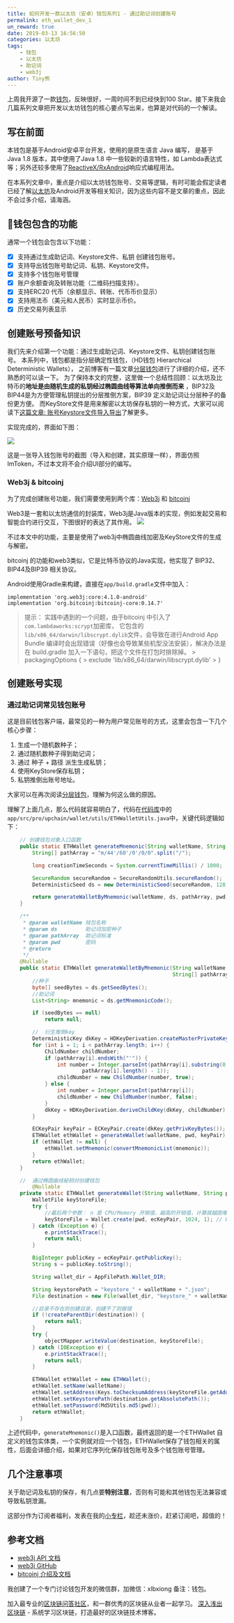 ```yaml
---
title: 如何开发一款以太坊（安卓）钱包系列1 - 通过助记词创建账号
permalink: eth_wallet_dev_1
un_reward: true
date: 2019-03-13 16:56:50
categories: 以太坊
tags:
    - 钱包
    - 以太坊
    - 助记词
    - web3j
author: Tiny熊
---
```


上周我开源了一款[钱包](https://github.com/xilibi2003/Upchain-wallet)，反映很好，一周时间不到已经快到100 Star。接下来我会几篇系列文章把开发以太坊钱包的核心要点写出来，也算是对代码的一个解读。

<!-- more -->
## 写在前面

本钱包是基于Android安卓平台开发，使用的是原生语言 Java 编写， 是基于Java 1.8 版本，其中使用了Java 1.8 中一些较新的语言特性，如 Lambda表达式等；另外还较多使用了[ReactiveX/RxAndroid](https://github.com/ReactiveX/RxAndroid/)响应式编程用法。

在本系列文章中，重点是介绍以太坊钱包账号、交易等逻辑，有时可能会假定读者已经了解[以太坊](https://wiki.learnblockchain.cn/ethereum/readme.html)及Android开发等相关知识，因为这些内容不是文章的重点，因此不会过多介绍，请海涵。


## 钱包包含的功能

通常一个钱包会包含以下功能：

- [x] 支持通过生成助记词、Keystore文件、私钥 创建钱包账号。
- [x] 支持导出钱包账号助记词、私钥、Keystore文件。
- [x] 支持多个钱包账号管理
- [x] 账户余额查询及转账功能（二维码扫描支持）。
- [x] 支持ERC20 代币（余额显示、转账、代币币价显示）
- [x] 支持用法币（美元和人民币）实时显示币价。
- [x] 历史交易列表显示

## 创建账号预备知识

我们先来介绍第一个功能：通过生成助记词、Keystore文件、私钥创建钱包账号。
本系列中，钱包都是指分层确定性钱包，（HD钱包 Hierarchical Deterministic Wallets）， 之前博客有一篇文章[分层钱包](https://learnblockchain.cn/2018/09/28/hdwallet/)进行了详细的介绍，还不熟悉的可以读一下。
为了保持本文的完整，这里做一个总结性回顾：以太坊及比特币的**地址是由随机生成的私钥经过椭圆曲线等算法单向推倒而来** ，BIP32及BIP44是为方便管理私钥提出的分层推倒方案，BIP39 定义助记词让分层种子的备份更方便。
而KeyStore文件是用来解密以太坊保存私钥的一种方式，大家可以阅读下[这篇文章: 账号Keystore文件导入导出](https://learnblockchain.cn/2018/10/25/eth-web-wallet_2/)了解更多。

实现完成的，界面如下图：

![](https://img.learnblockchain.cn/2019/1551843006.png!wl)

这是一张导入钱包账号的截图（导入和创建，其实原理一样），界面仿照ImToken，不过本文将不会介绍UI部分的编写。

### Web3j & bitcoinj

为了完成创建账号功能，我们需要使用到两个库：[Web3j](https://github.com/web3j/web3j/) 和 [bitcoinj](https://github.com/bitcoinj/bitcoinj)

Web3是一套和以太坊通信的封装库，Web3j是Java版本的实现，例如发起交易和智能合约进行交互，下图很好的表达了其作用。
![](https://img.learnblockchain.cn/2019/15525530768209.jpg!wl)

不过本文中的功能，主要是使用了web3j中椭圆曲线加密及KeyStore文件的生成与解密。

bitcoinj 的功能和web3类似，它是比特币协议的Java实现，他实现了 BIP32、BIP44及BIP39 相关协议。


Android使用Gradle来构建，直接在`app/build.gradle`文件中加入： 
```
implementation 'org.web3j:core:4.1.0-android'
implementation 'org.bitcoinj:bitcoinj-core:0.14.7'
```

> 提示： 实践中遇到的一个问题，由于bitcoinj 中引入了 `com.lambdaworks:scrypt`加密库， 它包含的`lib/x86_64/darwin/libscrypt.dylib`文件，会导致在进行Android App Bundle 编译时会出现错误（好像也会导致某些机型没法安装），解决办法是在 build.gradle 加入一下语句，把这个文件在打包时排除掉。
    > packagingOptions {
    >     exclude 'lib/x86_64/darwin/libscrypt.dylib'
    > }

## 创建账号实现

### 通过助记词常见钱包账号

这是目前钱包客户端，最常见的一种为用户常见账号的方式，这里会包含一下几个核心步骤：
1. 生成一个随机数种子；
2. 通过随机数种子得到助记词；
3. 通过 种子 + 路径 派生生成私钥；
4. 使用KeyStore保存私钥；
5. 私钥推倒出账号地址。

大家可以在再次阅读[分层钱包](https://learnblockchain.cn/2018/09/28/hdwallet/)，理解为何这么做的原因。

理解了上面几点，那么代码就容易明白了，代码在[代码库](https://github.com/xilibi2003/Upchain-wallet)中的`app/src/pro/upchain/wallet/utils/ETHWalletUtils.java`中，关键代码逻辑如下：

```java
    // 创建钱包对象入口函数
    public static ETHWallet generateMnemonic(String walletName, String pwd) {
        String[] pathArray = "m/44'/60'/0'/0/0".split("/");

        long creationTimeSeconds = System.currentTimeMillis() / 1000;

        SecureRandom secureRandom = SecureRandomUtils.secureRandom();
        DeterministicSeed ds = new DeterministicSeed(secureRandom, 128, "", creationTimeSeconds);

        return generateWalletByMnemonic(walletName, ds, pathArray, pwd);
    }

    /**
     * @param walletName 钱包名称
     * @param ds         助记词加密种子
     * @param pathArray  助记词标准
     * @param pwd        密码
     * @return
     */
    @Nullable
    public static ETHWallet generateWalletByMnemonic(String walletName, DeterministicSeed ds,
                                                     String[] pathArray, String pwd) {
        //种子
        byte[] seedBytes = ds.getSeedBytes();
        //助记词
        List<String> mnemonic = ds.getMnemonicCode();

        if (seedBytes == null)
            return null;

        //  衍生推倒key
        DeterministicKey dkKey = HDKeyDerivation.createMasterPrivateKey(seedBytes);
        for (int i = 1; i < pathArray.length; i++) {
            ChildNumber childNumber;
            if (pathArray[i].endsWith("'")) {
                int number = Integer.parseInt(pathArray[i].substring(0,
                        pathArray[i].length() - 1));
                childNumber = new ChildNumber(number, true);
            } else {
                int number = Integer.parseInt(pathArray[i]);
                childNumber = new ChildNumber(number, false);
            }
            dkKey = HDKeyDerivation.deriveChildKey(dkKey, childNumber);
        }

        ECKeyPair keyPair = ECKeyPair.create(dkKey.getPrivKeyBytes());
        ETHWallet ethWallet = generateWallet(walletName, pwd, keyPair);
        if (ethWallet != null) {
            ethWallet.setMnemonic(convertMnemonicList(mnemonic));
        }
        return ethWallet;
    }

    //  通过椭圆曲线秘钥对创建钱包
        @Nullable
    private static ETHWallet generateWallet(String walletName, String pwd, ECKeyPair ecKeyPair) {
        WalletFile keyStoreFile;
        try {
            //最后两个参数： n 是 CPU/Memory 开销值，越高的开销值，计算就越困难。r 表示块大小，p 表示并行度
            keyStoreFile = Wallet.create(pwd, ecKeyPair, 1024, 1); // WalletUtils. .generateNewWalletFile();
        } catch (Exception e) {
            e.printStackTrace();
            return null;
        }

        BigInteger publicKey = ecKeyPair.getPublicKey();
        String s = publicKey.toString();

        String wallet_dir = AppFilePath.Wallet_DIR;

        String keystorePath = "keystore_" + walletName + ".json";
        File destination = new File(wallet_dir, "keystore_" + walletName + ".json");

        //目录不存在则创建目录，创建不了则报错
        if (!createParentDir(destination)) {
            return null;
        }
        try {
            objectMapper.writeValue(destination, keyStoreFile);
        } catch (IOException e) {
            e.printStackTrace();
            return null;
        }

        ETHWallet ethWallet = new ETHWallet();
        ethWallet.setName(walletName);
        ethWallet.setAddress(Keys.toChecksumAddress(keyStoreFile.getAddress()));
        ethWallet.setKeystorePath(destination.getAbsolutePath());
        ethWallet.setPassword(Md5Utils.md5(pwd));
        return ethWallet;
    }

```

上述代码中，`generateMnemonic()`是入口函数，最终返回的是一个ETHWallet 自定义的钱包实体类，一个实例就对应一个钱包，ETHWallet保存了钱包相关的属性，后面会详细介绍，如果对它序列化保存钱包账号及多个钱包账号管理。

## 几个注意事项

关于助记词及私钥的保存，有几点要**特别注意**，否则有可能和其他钱包无法兼容或导致私钥泄漏。


这部分作为订阅者福利，发表在我的[小专栏](https://xiaozhuanlan.com/blockchaincore)，趁还未涨价，赶紧订阅吧，超值的！

## 参考文档
* [web3j API 文档](https://docs.web3j.io/)
* [web3j GitHub](https://github.com/web3j)
* [bitcoinj 介绍及文档 ](https://bitcoinj.github.io/)

我创建了一个专门讨论钱包开发的微信群，加微信：xlbxiong 备注：钱包。

加入最专业的[区块链问答社区](https://learnblockchain.cn/images/zsxq.png)，和一群优秀的区块链从业者一起学习。
[深入浅出区块链](https://learnblockchain.cn/) - 系统学习区块链，打造最好的区块链技术博客。


<!--

## 几个注意事项
1. 创建钱包输入的密码，并不是用于生成种子，而是用来做keystore 加密的密码，这是业内的一个常规做法，尽管这个做法会降低一些安全性，但是不遵循行规，会导致和其他的钱包不兼容，及在其他钱包的助记词不能导入到我们钱包，或反之。
2. keystore 文件应该存储在内部存储沙盒类，即应用程序自身目录内，保证其他程序无法读取内容，万万不可存取在外部存储中，如SD卡。
3. 商业产品，应该检查手机时候root，如果root，则第2点的安全性无法保证。

 -->






